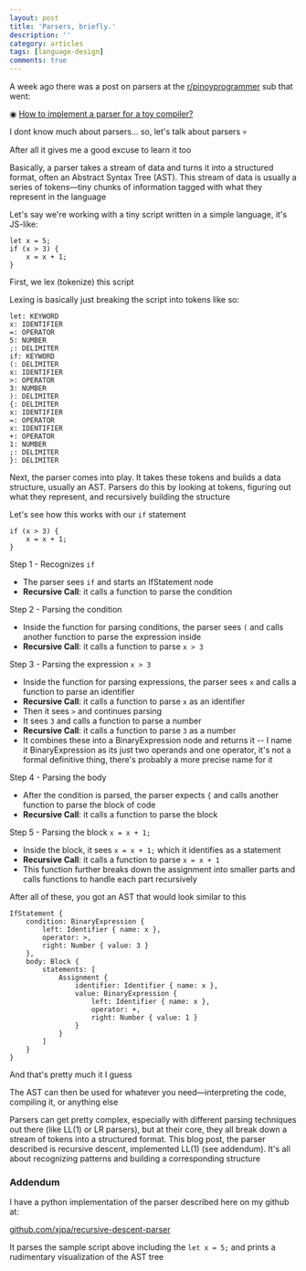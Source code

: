 ```yaml
---
layout: post
title: 'Parsers, briefly.'
description: ''
category: articles
tags: [language-design]
comments: true
---
```


A week ago there was a post on parsers at the [r/pinoyprogrammer](https://reddit.com/r/PinoyProgrammer/) sub that went:

◉ [How to implement a parser for a toy compiler?](https://reddit.com/r/PinoyProgrammer/comments/1d29495/how_to_implement_a_parser_for_a_toy_compiler/)

<!-- more -->

I dont know much about parsers... so, let's talk about parsers 💀

After all it gives me a good excuse to learn it too

Basically, a parser takes a stream of data and turns it into a structured format, often an Abstract Syntax Tree (AST). This stream of data is usually a series of tokens—tiny chunks of information tagged with what they represent in the language

Let's say we're working with a tiny script written in a simple language, it's JS-like:

```
let x = 5;
if (x > 3) {
    x = x + 1;
}
```

First, we lex (tokenize) this script

Lexing is basically just breaking the script into tokens like so:

```
let: KEYWORD
x: IDENTIFIER
=: OPERATOR
5: NUMBER
;: DELIMITER
if: KEYWORD
(: DELIMITER
x: IDENTIFIER
>: OPERATOR
3: NUMBER
): DELIMITER
{: DELIMITER
x: IDENTIFIER
=: OPERATOR
x: IDENTIFIER
+: OPERATOR
1: NUMBER
;: DELIMITER
}: DELIMITER
```

Next, the parser comes into play. It takes these tokens and builds a data structure, usually an AST. Parsers do this by looking at tokens, figuring out what they represent, and recursively building the structure

Let's see how this works with our `if` statement

```
if (x > 3) {
    x = x + 1;
}
```

Step 1 - Recognizes `if`

- The parser sees `if` and starts an IfStatement node
- **Recursive Call**: it calls a function to parse the condition

Step 2 - Parsing the condition

- Inside the function for parsing conditions, the parser sees `(` and calls another function to parse the expression inside
- **Recursive Call**: it calls a function to parse `x > 3`

Step 3 - Parsing the expression `x > 3`

- Inside the function for parsing expressions, the parser sees `x` and calls a function to parse an identifier
- **Recursive Call**: it calls a function to parse `x` as an identifier
- Then it sees `>` and continues parsing
- It sees `3` and calls a function to parse a number
- **Recursive Call**: it calls a function to parse `3` as a number
- It combines these into a BinaryExpression node and returns it -- I name it BinaryExpression as its just two operands and one operator, it's not a formal definitive thing, there's probably a more precise name for it

Step 4 - Parsing the body

- After the condition is parsed, the parser expects `{` and calls another function to parse the block of code
- **Recursive Call**: it calls a function to parse the block

Step 5 - Parsing the block `x = x + 1;`

- Inside the block, it sees `x = x + 1;` which it identifies as a statement
- **Recursive Call**: it calls a function to parse `x = x + 1`
- This function further breaks down the assignment into smaller parts and calls functions to handle each part recursively

After all of these, you got an AST that would look similar to this

```
IfStatement {
    condition: BinaryExpression {
        left: Identifier { name: x },
        operator: >,
        right: Number { value: 3 }
    },
    body: Block {
        statements: [
            Assignment {
                identifier: Identifier { name: x },
                value: BinaryExpression {
                    left: Identifier { name: x },
                    operator: +,
                    right: Number { value: 1 }
                }
            }
        ]
    }
}
```

And that's pretty much it I guess

The AST can then be used for whatever you need—interpreting the code, compiling it, or anything else

Parsers can get pretty complex, especially with different parsing techniques out there (like LL(1) or LR parsers), but at their core, they all break down a stream of tokens into a structured format. This blog post, the parser described is recursive descent, implemented LL(1) (see addendum). It's all about recognizing patterns and building a corresponding structure

### Addendum

I have a python implementation of the parser described here on my github at:

[github.com/xjpa/recursive-descent-parser](https://github.com/xjpa/recursive-descent-parser)

It parses the sample script above including the `let x = 5;` and prints a rudimentary visualization of the AST tree
